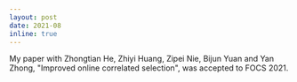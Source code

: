 ```yaml
---
layout: post
date: 2021-08
inline: true
---
```


My paper with Zhongtian He, Zhiyi Huang, Zipei Nie, Bijun Yuan and Yan Zhong, "Improved online correlated selection", was accepted to FOCS 2021.
